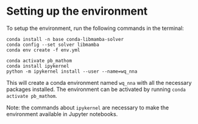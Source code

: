 # Setting up the environment

To setup the environment, run the following commands in the terminal:

```
conda install -n base conda-libmamba-solver
conda config --set solver libmamba
conda env create -f env.yml

conda activate pb_mathom
conda install ipykernel    
python -m ipykernel install --user --name=wq_nna
```

This will create a conda environment named `wq_nna` with all the necessary packages installed. The environment can be activated by running `conda activate pb_mathom`.

Note: the commands about `ipykernel` are necessary to make the environment available in Jupyter notebooks.

